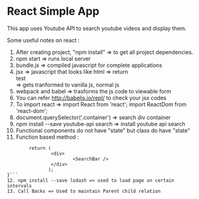 # React Simple App
This app uses Youtube API to search youtube videos and display them.

Some useful notes on react :
1. After creating project, "npm install" => to get all project dependencies.
1. npm start => runs local server
1. bundle.js => compiled javascript for complete applications
1. jsx => javascript that looks like html => return <div>test</div> => gets tranformed to vanilla js, normal js
5. webpack and babel => trasforms the js code to viewable form
6. You can refer http://babeljs.io/repl/ to check your jsx codes
7. To import react => import React from 'react'; import ReactDom from 'react-dom';
8. document.querySelector('.container') =>  search div container
9. npm install --save youtube-api search => install youtube api search
10. Functional components do not have "state" but class do have "state"
11. Function based method : 
```const App = () => {
        return (
                <div>
                        <SearchBar />
                </div>
               ); 
}```
12. npm install --save lodash => used to load page on certain intervals
13. Call Backs => Used to maintain Parent child relation